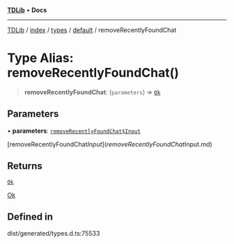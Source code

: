 [**TDLib**](../../../../../../README.md) • **Docs**

***

[TDLib](../../../../../../modules.md) / [index](../../../../../README.md) / [types](../../../README.md) / [default](../README.md) / removeRecentlyFoundChat

# Type Alias: removeRecentlyFoundChat()

> **removeRecentlyFoundChat**: (`parameters`) => [`Ok`](Ok.md)

## Parameters

• **parameters**: [`removeRecentlyFoundChat$Input`](removeRecentlyFoundChat$Input.md)

[removeRecentlyFoundChat$Input](removeRecentlyFoundChat$Input.md)

## Returns

[`Ok`](Ok.md)

[Ok](Ok.md)

## Defined in

dist/generated/types.d.ts:75533

